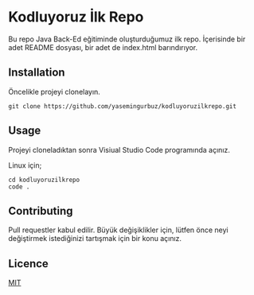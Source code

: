 # Kodluyoruz İlk Repo

Bu repo Java Back-Ed eğitiminde oluşturduğumuz ilk repo. İçerisinde bir adet README dosyası, bir adet de index.html barındırıyor. 

## Installation

Öncelikle projeyi clonelayın.

```
git clone https://github.com/yasemingurbuz/kodluyoruzilkrepo.git
```

 ## Usage

Projeyi cloneladıktan sonra Visiual Studio Code programında açınız.

Linux için;

```
cd kodluyoruzilkrepo
code .
```

## Contributing 

Pull requestler kabul edilir. Büyük değişiklikler için,  lütfen önce neyi değiştirmek istediğinizi tartışmak için bir konu açınız.

## Licence

[MIT](https://choosealicense.com/licenses/mit/)









